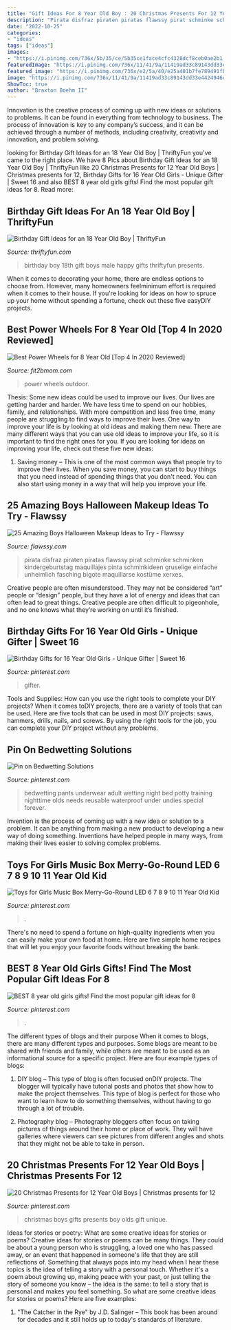 ```yaml
---
title: "Gift Ideas For 8 Year Old Boy : 20 Christmas Presents For 12 Year Old Boys"
description: "Pirata disfraz piraten piratas flawssy pirat schminke schminken kindergeburtstag maquillajes pinta schminkideen gruselige einfache unheimlich fasching bigote maquillarse kostüme xerxes"
date: "2022-10-25"
categories:
- "ideas"
tags: ["ideas"]
images:
- "https://i.pinimg.com/736x/5b/35/ce/5b35ce1face4cfc4328dcf8ceb0ae2b1.jpg"
featuredImage: "https://i.pinimg.com/736x/11/41/9a/11419ad33c89143dd33e4424946ea3f2.jpg"
featured_image: "https://i.pinimg.com/736x/e2/5a/40/e25a401b7fe789491fbf61158b419f88.jpg"
image: "https://i.pinimg.com/736x/11/41/9a/11419ad33c89143dd33e4424946ea3f2.jpg"
ShowToc: true
author: "Braxton Boehm II"
---
```



Innovation is the creative process of coming up with new ideas or solutions to problems. It can be found in everything from technology to business. The process of innovation is key to any company’s success, and it can be achieved through a number of methods, including creativity, creativity and innovation, and problem solving.

	

		
looking for Birthday Gift Ideas for an 18 Year Old Boy | ThriftyFun you've came to the right place. We have 8 Pics about Birthday Gift Ideas for an 18 Year Old Boy | ThriftyFun like 20 Christmas Presents for 12 Year Old Boys | Christmas presents for 12, Birthday Gifts for 16 Year Old Girls - Unique Gifter | Sweet 16 and also BEST 8 year old girls gifts! Find the most popular gift ideas for 8. Read more:
		
    
## Birthday Gift Ideas For An 18 Year Old Boy | ThriftyFun

<img loading=lazy src="http://img.thrfun.com/img/087/821/18th_birhtday_fancy1.jpg" onerror="this.onerror=null;this.src='https://tse3.mm.bing.net/th?id=OIP.rAB8z_MQjY-Vc5hUfnZ6CgHaGH&amp;pid=15.1';" alt="Birthday Gift Ideas for an 18 Year Old Boy | ThriftyFun">

_Source: thriftyfun.com_

>birthday boy 18th gift boys male happy gifts thriftyfun presents. 

	

When it comes to decorating your home, there are endless options to choose from. However, many homeowners feelminimum effort is required when it comes to their house. If you're looking for ideas on how to spruce up your home without spending a fortune, check out these five easyDIY projects.

    
## Best Power Wheels For 8 Year Old [Top 4 In 2020 Reviewed]

<img loading=lazy src="https://www.fit2bmom.com/wp-content/uploads/2018/02/power-wheels-for-8-year-old-featured.jpg" onerror="this.onerror=null;this.src='https://tse1.mm.bing.net/th?id=OIP.JYZH57pru62r8lvCuCI6cgHaHa&amp;pid=15.1';" alt="Best Power Wheels for 8 Year Old [Top 4 In 2020 Reviewed]">

_Source: fit2bmom.com_

>power wheels outdoor. 

	

Thesis: Some new ideas could be used to improve our lives.
Our lives are getting harder and harder. We have less time to spend on our hobbies, family, and relationships. With more competition and less free time, many people are struggling to find ways to improve their lives. One way to improve your life is by looking at old ideas and making them new. There are many different ways that you can use old ideas to improve your life, so it is important to find the right ones for you. If you are looking for ideas on improving your life, check out these five new ideas: 
1) Saving money – This is one of the most common ways that people try to improve their lives. When you save money, you can start to buy things that you need instead of spending things that you don't need. You can also start using money in a way that will help you improve your life.

    
## 25 Amazing Boys Halloween Makeup Ideas To Try - Flawssy

<img loading=lazy src="https://www.flawssy.com/wp-content/uploads/2016/05/pirate-boy-makeup.jpg" onerror="this.onerror=null;this.src='https://tse2.mm.bing.net/th?id=OIP.Z5MezT38PSl59YmbMM5b8gHaHa&amp;pid=15.1';" alt="25 Amazing Boys Halloween Makeup Ideas to Try - Flawssy">

_Source: flawssy.com_

>pirata disfraz piraten piratas flawssy pirat schminke schminken kindergeburtstag maquillajes pinta schminkideen gruselige einfache unheimlich fasching bigote maquillarse kostüme xerxes. 

	

Creative people are often misunderstood. They may not be considered “art” people or “design” people, but they have a lot of energy and ideas that can often lead to great things. Creative people are often difficult to pigeonhole, and no one knows what they’re working on until it’s finished.

    
## Birthday Gifts For 16 Year Old Girls - Unique Gifter | Sweet 16

<img loading=lazy src="https://i.pinimg.com/736x/11/41/9a/11419ad33c89143dd33e4424946ea3f2.jpg" onerror="this.onerror=null;this.src='https://tse3.mm.bing.net/th?id=OIP.Se3Z8Xioh74z36WBe1-G7AHaO0&amp;pid=15.1';" alt="Birthday Gifts for 16 Year Old Girls - Unique Gifter | Sweet 16">

_Source: pinterest.com_

>gifter. 

	

Tools and Supplies: How can you use the right tools to complete your DIY projects?
When it comes toDIY projects, there are a variety of tools that can be used. Here are five tools that can be used in most DIY projects: saws, hammers, drills, nails, and screws. By using the right tools for the job, you can complete your DIY project without any problems.

    
## Pin On Bedwetting Solutions

<img loading=lazy src="https://i.pinimg.com/736x/e2/5a/40/e25a401b7fe789491fbf61158b419f88.jpg" onerror="this.onerror=null;this.src='https://tse1.mm.bing.net/th?id=OIP.LKr1-2W5C3aX8HsPMA5vLQHaKd&amp;pid=15.1';" alt="Pin on Bedwetting Solutions">

_Source: pinterest.com_

>bedwetting pants underwear adult wetting night bed potty training nighttime olds needs reusable waterproof under undies special forever. 

	

Invention is the process of coming up with a new idea or solution to a problem. It can be anything from making a new product to developing a new way of doing something. Inventions have helped people in many ways, from making their lives easier to solving complex problems.

    
## Toys For Girls Music Box Merry-Go-Round LED 6 7 8 9 10 11 Year Old Kid

<img loading=lazy src="https://i.pinimg.com/736x/5b/35/ce/5b35ce1face4cfc4328dcf8ceb0ae2b1.jpg" onerror="this.onerror=null;this.src='https://tse3.mm.bing.net/th?id=OIP.Jn7ohawJZSQ14wJjtZG49gHaHa&amp;pid=15.1';" alt="Toys for Girls Music Box Merry-Go-Round LED 6 7 8 9 10 11 Year Old Kid">

_Source: pinterest.com_

>. 

	

There's no need to spend a fortune on high-quality ingredients when you can easily make your own food at home. Here are five simple home recipes that will let you enjoy your favorite foods without breaking the bank.

    
## BEST 8 Year Old Girls Gifts! Find The Most Popular Gift Ideas For 8

<img loading=lazy src="https://i.pinimg.com/736x/77/ef/20/77ef20e1f64b61074340f7a6fca8e149.jpg" onerror="this.onerror=null;this.src='https://tse3.mm.bing.net/th?id=OIP.e8L6T9x1KQ-FkpwHG7xFsgHaPG&amp;pid=15.1';" alt="BEST 8 year old girls gifts! Find the most popular gift ideas for 8">

_Source: pinterest.com_

>. 

	

The different types of blogs and their purpose
When it comes to blogs, there are many different types and purposes. Some blogs are meant to be shared with friends and family, while others are meant to be used as an informational source for a specific project. Here are four example types of blogs: 
1. DIY blog – This type of blog is often focused onDIY projects. The blogger will typically have tutorial posts and photos that show how to make the project themselves. This type of blog is perfect for those who want to learn how to do something themselves, without having to go through a lot of trouble. 

2. Photography blog – Photography bloggers often focus on taking pictures of things around their home or place of work. They will have galleries where viewers can see pictures from different angles and shots that they might not be able to take in person.

    
## 20 Christmas Presents For 12 Year Old Boys | Christmas Presents For 12

<img loading=lazy src="https://i.pinimg.com/736x/0f/81/3f/0f813f42a756d20a043d0906ad7e15fc.jpg" onerror="this.onerror=null;this.src='https://tse2.mm.bing.net/th?id=OIP.lGpidoQnE53BJj4g15SvhgHaO0&amp;pid=15.1';" alt="20 Christmas Presents for 12 Year Old Boys | Christmas presents for 12">

_Source: pinterest.com_

>christmas boys gifts presents boy olds gift unique. 

	

Ideas for stories or poetry: What are some creative ideas for stories or poems?
Creative ideas for stories or poems can be many things. They could be about a young person who is struggling, a loved one who has passed away, or an event that happened in someone's life that they are still reflections of. Something that always pops into my head when I hear these topics is the idea of telling a story with a personal touch. Whether it's a poem about growing up, making peace with your past, or just telling the story of someone you know – the idea is the same: to tell a story that is personal and makes you feel something. So what are some creative ideas for stories or poems? Here are five examples: 
1. "The Catcher in the Rye" by J.D. Salinger – This book has been around for decades and it still holds up to today's standards of literature.

